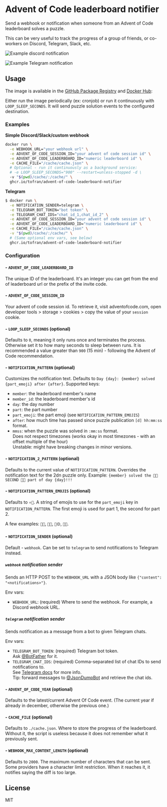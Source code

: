 # Advent of Code leaderboard notifier

Send a webhook or notification when someone from an Advent of Code leaderboard solves a puzzle.

This can be very useful to track the progress of a group of friends, or co-workers on Discord,
Telegram, Slack, etc.

![Example discord notification](https://user-images.githubusercontent.com/5692603/100946056-738cae80-34fa-11eb-833f-645b8ea2e116.png)

![Example Telegram notification](https://github.com/tofran/advent-of-code-leaderboard-notifier/assets/5692603/37933eee-49ca-409c-9689-4eb10d2aa37a)

## Usage

The image is available in the [GitHub Package Registry] and [Docker Hub]:

Either run the image periodically (ex: cronjob) or run it continuously with `LOOP_SLEEP_SECONDS`.
It will send puzzle solution events to the configured destination.

### Examples

**Simple Discord/Slack/custom webhook**

```sh
docker run \
  -e WEBHOOK_URL="your webhook url" \
  -e ADVENT_OF_CODE_SESSION_ID="your advent of code session id" \
  -e ADVENT_OF_CODE_LEADERBOARD_ID="numeric leaderboard id" \
  -e CACHE_FILE="/cache/cache.json" \
  # Optional - run it continuously as a background service:
  # -e LOOP_SLEEP_SECONDS="900" --restart=unless-stopped -d \
  -v "$(pwd)/cache/:/cache/" \
  ghcr.io/tofran/advent-of-code-leaderboard-notifier
```

**Telegram**

```sh
$ docker run \
  -e NOTIFICATION_SENDER=telegram \
  -e TELEGRAM_BOT_TOKEN="bot token" \
  -e TELEGRAM_CHAT_IDS="chat_id_1,chat_id_2" \
  -e ADVENT_OF_CODE_SESSION_ID="your advent of code session id" \
  -e ADVENT_OF_CODE_LEADERBOARD_ID="numeric leaderboard id" \
  -e CACHE_FILE="/cache/cache.json" \
  -v "$(pwd)/cache/:/cache/" \
  # (Same optional env vars, see below)
  ghcr.io/tofran/advent-of-code-leaderboard-notifier
```

### Configuration

#### - `ADVENT_OF_CODE_LEADERBOARD_ID`

The unique ID of the leaderboard. It's an integer you can get from the end of leaderboard url or
the prefix of the invite code.

#### - `ADVENT_OF_CODE_SESSION_ID`

Your advent of code session id. To retrieve it, visit adventofcode.com,
open developer tools > storage > cookies > copy the value of your `session` cookie.

#### - `LOOP_SLEEP_SECONDS` (optional)

Defaults to `0`, meaning it only runs once and terminates the process.
Otherwise set it to how many seconds to sleep between runs.
It is recommended a value greater than `900` (15 min) - following the Advent of Code recommendation.

#### - `NOTIFICATION_PATTERN` (optional)

Customizes the notification text.
Defaults to `Day {day}: {member} solved {part_emoji} after {after}`. Supported keys:

- `member`: the leaderboard member's name
- `member_id`: the leaderboard member's id
- `day`: the day number
- `part`: the part number
- `part_emoji`: the part emoji (see `NOTIFICATION_PATTERN_EMOJIS`)
- `after`: how much time has passed since puzzle publication `[d] hh:mm:ss` format.
- `mmss`: when the puzzle was solved in `:mm:ss` format.  
  Does not respect timezones (works okay in most timezones - with an offset multiple of the hour)  
  Unstable: might have breaking changes in minor versions.

#### - `NOTIFICATION_2_PATTERN` (optional)

Defaults to the current value of `NOTIFICATION_PATTERN`.
Overrides the notification text for the 2dn puzzle only.
Example: `{member} solved the 🎉🍾 SECOND 🎄💥 part of day {day}!!!`

#### - `NOTIFICATION_PATTERN_EMOJIS` (optional)

Defaults to `⭐🌟`.
A string of emojis to use for the `part_emoji` key in `NOTIFICATION_PATTERN`.
The first emoji is used for part 1, the second for part 2.

A few examples: `🌲🎄`, `🌱🎄`, `🔵🟡`, `🥈🥇`.

#### - `NOTIFICATION_SENDER` (optional)

Default - `webhook`. Can be set to `telegram` to send notifications to Telegram instead.

##### `webhook` notification sender

Sends an HTTP POST to the `WEBHOOK_URL` with a JSON body like `{"content": "<notifications>"}`.

Env vars:

- `WEBHOOK_URL`: (required) Where to send the webhook. For example, a Discord webhook URL.

##### `telegram` notification sender

Sends notification as a message from a bot to given Telegram chats.

Env vars:

- `TELEGRAM_BOT_TOKEN`: (required) Telegram bot token.  
  Ask [@BotFather](https://t.me/botfather) for it.
- `TELEGRAM_CHAT_IDS`: (required) Comma-separated list of chat IDs to send notifications to.  
  See [Telegram docs](https://core.telegram.org/bots/api#sendmessage) for more info.  
  Tip: forward messages to [@JsonDumpBot](https://t.me/JsonDumpBot) and retrieve the chat ids.

#### - `ADVENT_OF_CODE_YEAR` (optional)

Defaults to the latest/current Advent Of Code event.
(The current year if already in december, otherwise the previous one.)

#### - `CACHE_FILE` (optional)

Defaults to `./cache.json`. Where to store the progress of the leaderboard.
Without it, the script is useless because it does not remember what it previously sent.

#### - `WEBHOOK_MAX_CONTENT_LENGTH` (optional)

Defaults to `2000`. The maximum number of characters that can be sent.
Some providers have a character limit restriction.
When it reaches it, it notifies saying the diff is too large.

## License

MIT

[GitHub Package registry]: https://github.com/tofran/advent-of-code-leaderboard-notifier/pkgs/container/advent-of-code-leaderboard-notifier
[Docker Hub]: https://hub.docker.com/r/tofran/advent-of-code-leaderboard-notifier
